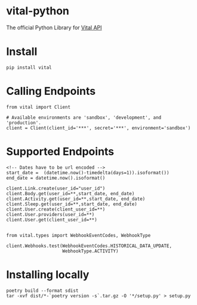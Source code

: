 # vital-python

The official Python Library for [Vital API](https://docs.tryvital.io)

# Install

```
pip install vital
```

# Calling Endpoints

```
from vital import Client

# Available environments are 'sandbox', 'development', and 'production'.
client = Client(client_id='***', secret='***', environment='sandbox')
```

# Supported Endpoints

```
<!-- Dates have to be url encoded -->
start_date =  (datetime.now()-timedelta(days=1)).isoformat())
end_date = datetime.now().isoformat()

client.Link.create(user_id="user_id")
client.Body.get(user_id=**,start_date, end_date)
client.Activity.get(user_id=**,start_date, end_date)
client.Sleep.get(user_id=**,start_date, end_date)
client.User.create(client_user_id=**)
client.User.providers(user_id=**)
client.User.get(client_user_id=**)


from vital.types import WebhookEventCodes, WebhookType

client.Webhooks.test(WebhookEventCodes.HISTORICAL_DATA_UPDATE,
                     WebhookType.ACTIVITY)
```

# Installing locally

```
poetry build --format sdist
tar -xvf dist/*-`poetry version -s`.tar.gz -O '*/setup.py' > setup.py
```
